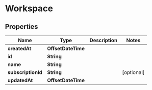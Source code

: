 

# Workspace


## Properties

| Name | Type | Description | Notes |
|------------ | ------------- | ------------- | -------------|
|**createdAt** | **OffsetDateTime** |  |  |
|**id** | **String** |  |  |
|**name** | **String** |  |  |
|**subscriptionId** | **String** |  |  [optional] |
|**updatedAt** | **OffsetDateTime** |  |  |



